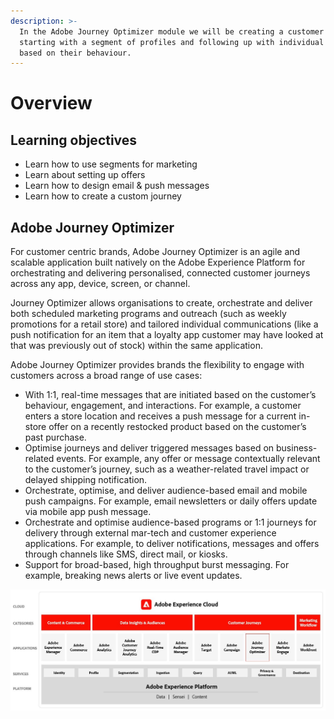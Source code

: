 ```yaml
---
description: >-
  In the Adobe Journey Optimizer module we will be creating a customer journey
  starting with a segment of profiles and following up with individual triggers
  based on their behaviour.
---
```


# Overview

## Learning objectives

* Learn how to use segments for marketing
* Learn about setting up offers
* Learn how to design email & push messages
* Learn how to create a custom journey

## Adobe Journey Optimizer

For customer centric brands, Adobe Journey Optimizer is an agile and scalable application built natively on the Adobe Experience Platform for orchestrating and delivering personalised, connected customer journeys across any app, device, screen, or channel.​

Journey Optimizer allows organisations to create, orchestrate and deliver both scheduled marketing programs and outreach (such as weekly promotions for a retail store) and tailored individual communications (like a push notification for an item that a loyalty app customer may have looked at that was previously out of stock) within the same application.&#x20;

Adobe Journey Optimizer provides brands the flexibility to engage with customers across a broad range of use cases:

* With 1:1, real-time messages that are initiated based on the customer’s behaviour, engagement, and interactions. For example, a customer enters a store location and receives a push message for a current in-store offer on a recently restocked product based on the customer’s past purchase.
* Optimise journeys and deliver triggered messages based on business-related events. For example,  any offer or message contextually relevant to the customer’s journey, such as a weather-related travel impact or delayed shipping notification.
* Orchestrate, optimise, and deliver audience-based email and mobile push campaigns. For example, email newsletters or daily offers update via mobile app push message.
* Orchestrate and optimise audience-based programs or 1:1 journeys for delivery through external mar-tech and customer experience applications. For example, to deliver notifications, messages and offers through channels like SMS, direct mail, or kiosks.
* Support for broad-based, high throughput burst messaging. For example, breaking news alerts or live event updates. &#x20;

![](.gitbook/assets/aec-overview.JPG)


